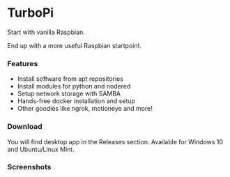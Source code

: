 # TurboPi

Start with vanilla Raspbian.

End up with a more useful Raspbian startpoint.

### Features
- Install software from apt repositories
- Install modules for python and nodered
- Setup network storage with SAMBA
- Hands-free docker installation and setup
- Other goodies like ngrok, motioneye and 
  more!

### Download
You will find desktop app in the Releases section. Available for Windows 10 and Ubuntu/Linux Mint.

### Screenshots





